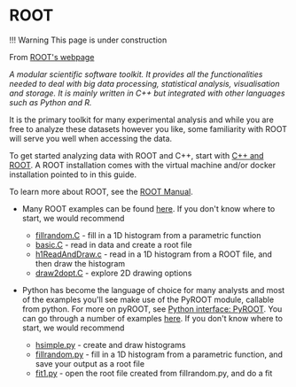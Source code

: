 # ROOT

!!! Warning
    This page is under construction

From [ROOT's webpage](https://root.cern.ch)

*A modular scientific software toolkit.
It provides all the functionalities needed to deal with big data processing,
statistical analysis, visualisation and storage.
It is mainly written in C++ but integrated with other languages such as Python and R.*

It is the primary toolkit for many experimental analysis and while you are
free to analyze these datasets however you like, some familiarity with
ROOT will serve you well when accessing the data.

To get started analyzing data with ROOT and C++, start with [C++ and ROOT](https://cms-opendata-workshop.github.io/workshop2021-lesson-preexercise-cpp-and-root/). A ROOT installation comes with the virtual machine and/or docker installation pointed to in this guide.

To learn more about ROOT, see the [ROOT Manual](https://root.cern/manual/basics/).

* Many ROOT examples can be found [here](https://root.cern/tutorials/). If you don't know where to start, we would recommend
    * [fillrandom.C](https://root.cern/doc/master/fillrandom_8C.html) - fill in a 1D histogram from a parametric function
    * [basic.C](https://root.cern/doc/master/basic_8C.html) - read in data and create a root file
    * [h1ReadAndDraw.c](https://root.cern/doc/master/h1ReadAndDraw_8C.html) - read in a 1D histogram from a ROOT file, and then draw the histogram
    * [draw2dopt.C](https://root.cern/doc/master/draw2dopt_8C.html) - explore 2D drawing options

* Python has become the language of choice for many analysts and most of the examples
  you'll see make use of the PyROOT module, callable from python. For more on pyROOT, see [Python interface: PyROOT](https://root.cern/manual/python/). You can go through a number of examples [here](https://root.cern.ch/doc/master/group__tutorial__pyroot.html).
  If you don't know where to start, we would recommend
    * [hsimple.py](https://root.cern.ch/doc/master/hsimple_8py.html) - create and draw histograms
    * [fillrandom.py](https://root.cern.ch/doc/master/pyroot_2fillrandom_8py.html) - fill in a 1D histogram from a parametric function, and save your output as a root file
    * [fit1.py](https://root.cern.ch/doc/master/fit1_8py.html) - open the root file created from fillrandom.py, and do a fit
